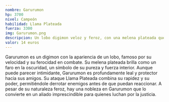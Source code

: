 ```yaml
---
nombre: Garurumon
hp: 3700
nivel: Campeón
habilidad: Llama Plateada
fuerza: 3300
img: Garurumon.png
descripcion: Un lobo digimon veloz y feroz, con una melena plateada que brilla en la oscuridad.
valor: 14 euros
---
```


Garurumon es un digimon con la apariencia de un lobo, famoso por su velocidad y su ferocidad en combate. Su melena plateada brilla como un faro en la oscuridad, un símbolo de su pureza y fuerza interior. Aunque puede parecer intimidante, Garurumon es profundamente leal y protector hacia sus amigos. Su ataque Llama Plateada combina su rapidez y su poder, permitiéndole derrotar enemigos antes de que puedan reaccionar. A pesar de su naturaleza feroz, hay una nobleza en Garurumon que lo convierte en un aliado imprescindible para quienes luchan por la justicia.
